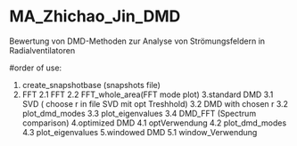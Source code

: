 # MA_Zhichao_Jin_DMD
Bewertung von DMD-Methoden zur Analyse von Strömungsfeldern in Radialventilatoren

#order of use:
1. create_snapshotbase (snapshots file)
2. FFT
  2.1 FFT
  2.2 FFT_whole_area(FFT mode plot)
3.standard DMD
  3.1 SVD ( choose r in file SVD mit opt Treshhold)
  3.2 DMD with chosen r
  3.2 plot_dmd_modes
  3.3 plot_eigenvalues
  3.4 DMD_FFT (Spectrum comparison)
4.optimized DMD
  4.1 optVerwendung
  4.2 plot_dmd_modes
  4.3 plot_eigenvalues
5.windowed DMD
  5.1 window_Verwendung

